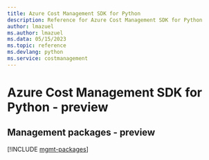 ```yaml
---
title: Azure Cost Management SDK for Python
description: Reference for Azure Cost Management SDK for Python
author: lmazuel
ms.author: lmazuel
ms.data: 05/15/2023
ms.topic: reference
ms.devlang: python
ms.service: costmanagement
---
```

# Azure Cost Management SDK for Python - preview

## Management packages - preview
[!INCLUDE [mgmt-packages](cost-management-mgmt-index.md)]